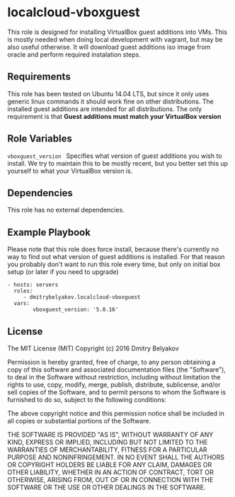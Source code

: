 localcloud-vboxguest
=========

This role is designed for installing VirtualBox guest additions into VMs. This is mostly needed when doing local development with vagrant, but may be also useful otherwise. It will download guest additions iso image from oracle and perform required instalation steps.

Requirements
------------

This role has been tested on Ubuntu 14.04 LTS, but since it only uses generic linux commands it should work fine on other distributions. The installed guest additions are intended for all distributions. The only requirement is that **Guest additions must match your VirtualBox version** 

Role Variables
--------------

`vboxguest_version ` Specifies what version of guest additions you wish to install. We try to maintain this to be mostly recent, but you better set this up yourself to what your VirtualBox version is.

Dependencies
------------

This role has no external dependencies.

Example Playbook
----------------

Please note that this role does force install, because there's currently no way to find out what version of guest additions is installed. For that reason you probably don't want to run this role every time, but only on initial box setup (or later if you need to upgrade)

    - hosts: servers
      roles:
         - dmitrybelyakov.localcloud-vboxguest
      vars: 
      		vboxguest_version: '5.0.16'

License
-------

The MIT License (MIT) Copyright (c) 2016 Dmitry Belyakov

Permission is hereby granted, free of charge, to any person obtaining a copy of this software and associated documentation files (the "Software"), to deal in the Software without restriction, including without limitation the rights to use, copy, modify, merge, publish, distribute, sublicense, and/or sell copies of the Software, and to permit persons to whom the Software is furnished to do so, subject to the following conditions:

The above copyright notice and this permission notice shall be included in all copies or substantial portions of the Software.

THE SOFTWARE IS PROVIDED "AS IS", WITHOUT WARRANTY OF ANY KIND, EXPRESS OR IMPLIED, INCLUDING BUT NOT LIMITED TO THE WARRANTIES OF MERCHANTABILITY, FITNESS FOR A PARTICULAR PURPOSE AND NONINFRINGEMENT. IN NO EVENT SHALL THE AUTHORS OR COPYRIGHT HOLDERS BE LIABLE FOR ANY CLAIM, DAMAGES OR OTHER LIABILITY, WHETHER IN AN ACTION OF CONTRACT, TORT OR OTHERWISE, ARISING FROM, OUT OF OR IN CONNECTION WITH THE SOFTWARE OR THE USE OR OTHER DEALINGS IN THE SOFTWARE.


